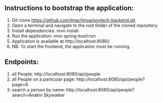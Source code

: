 ## Instructions to bootstrap the application:
1.	Git clone https://github.com/tmachinya/sovtech-backend.git
2.	Open a terminal and navigate to the root folder of the cloned repository.
3.	Install dependencies: mvn install.
4.	Run the application: mvn spring-boot:run
5.	Application is available at http://localhost:8080/. 
6.	NB: To start the frontend, the application must be running.

## Endpoints:
1. all People:  http://localhost:8080/api/people
2. all People on a particular page: http://localhost:8080/api/people?page=8
3. search a person by name: http://localhost:8080/api/people?search=Anakin Skywalker
